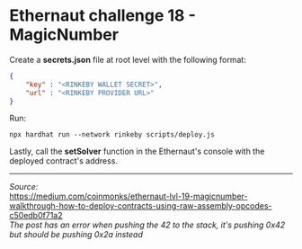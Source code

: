 # Ethernaut challenge 18 - MagicNumber

Create a **secrets.json** file at root level with the following format:

```json
{
    "key" : "<RINKEBY WALLET SECRET>",
    "url" : "<RINKEBY PROVIDER URL>"
}
```

Run:

```shell
npx hardhat run --network rinkeby scripts/deploy.js
```

Lastly, call the **setSolver** function in the Ethernaut's console with the deployed contract's address.

---

*Source:*
<br>https://medium.com/coinmonks/ethernaut-lvl-19-magicnumber-walkthrough-how-to-deploy-contracts-using-raw-assembly-opcodes-c50edb0f71a2
<br>*The post has an error when pushing the 42 to the stack, it's pushing 0x42 but should be pushing 0x2a instead*